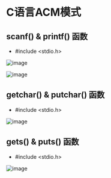# C语言ACM模式  


## scanf() & printf()   函数

* #include <stdio.h>

![image](https://user-images.githubusercontent.com/58176267/176389143-0a842ada-2419-4e55-9b98-f99a7ca71065.png)  

![image](https://user-images.githubusercontent.com/58176267/176395295-2c6f9153-2dcc-4af5-bf8e-073522f8b455.png)  


## getchar() & putchar() 函数

* #include <stdio.h>  

![image](https://user-images.githubusercontent.com/58176267/176389745-dd9dd84d-5eb2-4a81-adc8-fa11561068ee.png)


## gets() & puts() 函数  

* #include <stdio.h>

![image](https://user-images.githubusercontent.com/58176267/176390425-973a4768-56d7-403e-bad1-e04506d41a5f.png)

